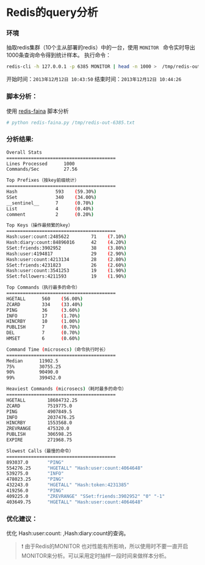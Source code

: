 Redis的query分析
=======================

### 环境

抽取redis集群（10个主从部署的redis）中的一台，使用 `MONITOR ` 命令实时导出1000条查询命令得到统计样本。
执行命令：
 
```sh
redis-cli -h 127.0.0.1 -p 6385 MONITOR | head -n 1000 >  /tmp/redis-out-6385.txt
```

开始时间：`2013年12月12日 10:43:50`
结束时间：`2013年12月12日 10:44:26`

### 脚本分析：

使用 [redis-faina](https://github.com/Instagram/redis-faina) 脚本分析

```sh
# python redis-faina.py /tmp/redis-out-6385.txt
```
### 分析结果:

``` sh
Overall Stats
========================================
Lines Processed      1000
Commands/Sec         27.56

Top Prefixes（按key前缀统计）
========================================
Hash              593    (59.30%)
SSet              340    (34.00%)
__sentinel__      7      (0.70%)
List              4      (0.40%)
comment           2      (0.20%)

Top Keys（操作最频繁的key）
========================================
Hash:user:count:2485622        71    (7.10%)
Hash:diary:count:84896016      42    (4.20%)
SSet:friends:3902952           38    (3.80%)
Hash:user:4194817              29    (2.90%)
Hash:user:count:4213134        28    (2.80%)
SSet:friends:4231823           26    (2.60%)
Hash:user:count:3541253        19    (1.90%)
SSet:followers:4211593         19    (1.90%)

Top Commands（执行最多的命令）
========================================
HGETALL      560    (56.00%)
ZCARD        334    (33.40%)
PING         36     (3.60%)
INFO         17     (1.70%)
HINCRBY      10     (1.00%)
PUBLISH      7      (0.70%)
DEL          7      (0.70%)
HMSET        6      (0.60%)

Command Time (microsecs)（命令执行时长）
========================================
Median      11902.5
75%         30755.25
90%         90490.0
99%         399452.0

Heaviest Commands (microsecs)（耗时最多的命令）
========================================
HGETALL        18684732.25
ZCARD          7519775.0
PING           4907849.5
INFO           2037476.25
HINCRBY        1553568.0
ZREVRANGE      475320.0
PUBLISH        306598.25
EXPIRE         271968.75

Slowest Calls（最慢的命令）
========================================
893037.0       "PING"
554276.25      "HGETALL" "Hash:user:count:4064648"
539275.0       "INFO"
478023.25      "PING"
432243.0       "HGETALL" "Hash:token:4231385"
419256.0       "PING"
409225.0       "ZREVRANGE" "SSet:friends:3902952" "0" "-1"
403649.75      "HGETALL" "Hash:user:count:4064648"
```

### 优化建议：

优化 Hash:user:count: ,Hash:diary:count的查询。


> :exclamation: 由于Redis的MONITOR 也对性能有所影响，所以使用时不要一直开启MONITOR来分析。可以采用定时抽样一段时间来做样本分析。
